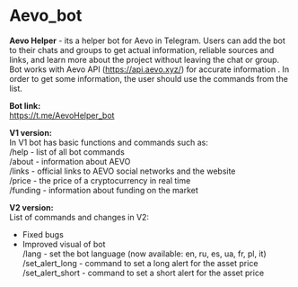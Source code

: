 # Aevo_bot
**Aevo Helper** - its a helper bot for Aevo in Telegram. Users can add the bot to their chats and groups to get actual information, reliable sources and links, and learn more about the project without leaving the chat or group. Bot works with Aevo API (https://api.aevo.xyz/) for accurate information . In order to get some information, the user should use the commands from the list.

**Bot link:**   
https://t.me/AevoHelper_bot   

**V1 version:**  
In V1 bot has basic functions and commands such as:  
/help - list of all bot commands  
/about - information about AEVO  
/links - official links to AEVO social networks and the website  
/price - the price of a cryptocurrency in real time  
/funding -  information about funding on the market  

**V2 version:**   
List of commands and changes in V2:   
- Fixed bugs   
- Improved visual of bot   
/lang - set the bot language (now available: en, ru, es, ua, fr, pl, it)  
/set_alert_long - command to set a long alert for the asset price
/set_alert_short - command to set a short alert for the asset price
